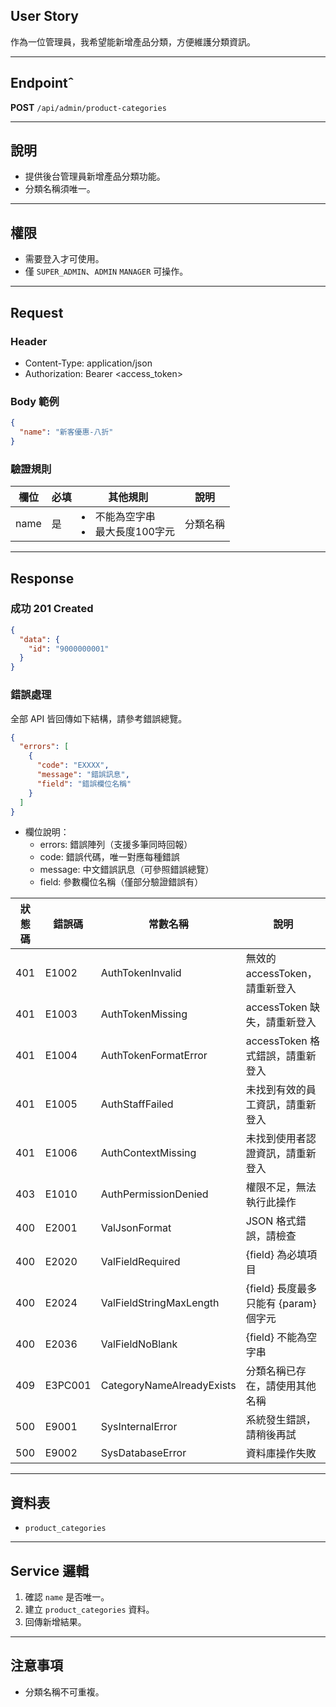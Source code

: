 ## User Story

作為一位管理員，我希望能新增產品分類，方便維護分類資訊。

---

## Endpointˆ

**POST** `/api/admin/product-categories`

---

## 說明

- 提供後台管理員新增產品分類功能。
- 分類名稱須唯一。

---

## 權限

- 需要登入才可使用。
- 僅 `SUPER_ADMIN`、`ADMIN` `MANAGER` 可操作。

---

## Request

### Header

- Content-Type: application/json
- Authorization: Bearer <access_token>

### Body 範例

```json
{
  "name": "新客優惠-八折"
}
```

### 驗證規則

| 欄位 | 必填 | 其他規則                            | 說明     |
| ---- | ---- | ----------------------------------- | -------- |
| name | 是   | <li>不能為空字串<li>最大長度100字元 | 分類名稱 |

---

## Response

### 成功 201 Created

```json
{
  "data": {
    "id": "9000000001"
  }
}
```

### 錯誤處理

全部 API 皆回傳如下結構，請參考錯誤總覽。

```json
{
  "errors": [
    {
      "code": "EXXXX",
      "message": "錯誤訊息",
      "field": "錯誤欄位名稱"
    }
  ]
}
```

- 欄位說明：
  - errors: 錯誤陣列（支援多筆同時回報）
  - code: 錯誤代碼，唯一對應每種錯誤
  - message: 中文錯誤訊息（可參照錯誤總覽）
  - field: 參數欄位名稱（僅部分驗證錯誤有）

| 狀態碼 | 錯誤碼  | 常數名稱                  | 說明                                  |
| ------ | ------- | ------------------------- | ------------------------------------- |
| 401    | E1002   | AuthTokenInvalid          | 無效的 accessToken，請重新登入        |
| 401    | E1003   | AuthTokenMissing          | accessToken 缺失，請重新登入          |
| 401    | E1004   | AuthTokenFormatError      | accessToken 格式錯誤，請重新登入      |
| 401    | E1005   | AuthStaffFailed           | 未找到有效的員工資訊，請重新登入      |
| 401    | E1006   | AuthContextMissing        | 未找到使用者認證資訊，請重新登入      |
| 403    | E1010   | AuthPermissionDenied      | 權限不足，無法執行此操作              |
| 400    | E2001   | ValJsonFormat             | JSON 格式錯誤，請檢查                 |
| 400    | E2020   | ValFieldRequired          | {field} 為必填項目                    |
| 400    | E2024   | ValFieldStringMaxLength   | {field} 長度最多只能有 {param} 個字元 |
| 400    | E2036   | ValFieldNoBlank           | {field} 不能為空字串                  |
| 409    | E3PC001 | CategoryNameAlreadyExists | 分類名稱已存在，請使用其他名稱        |
| 500    | E9001   | SysInternalError          | 系統發生錯誤，請稍後再試              |
| 500    | E9002   | SysDatabaseError          | 資料庫操作失敗                        |

---

## 資料表

- `product_categories`

---

## Service 邏輯

1. 確認 `name` 是否唯一。
2. 建立 `product_categories` 資料。
4. 回傳新增結果。

---

## 注意事項

- 分類名稱不可重複。
